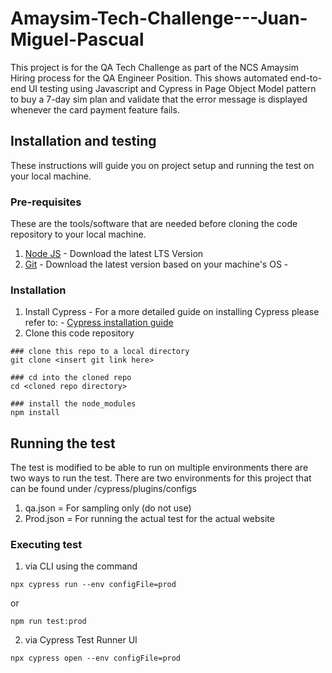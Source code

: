 # Amaysim-Tech-Challenge---Juan-Miguel-Pascual
This project is for the QA Tech Challenge as part of the NCS Amaysim Hiring process for the QA Engineer Position. This shows automated end-to-end UI testing using Javascript and Cypress in Page Object Model pattern to buy a 7-day sim plan and validate that the error message is displayed whenever the card payment feature fails.
## Installation and testing
These instructions will guide you on project setup and running the test on your local machine.

### Pre-requisites
These are the tools/software that are needed before cloning the code repository to your local machine.
1. [Node JS](https://nodejs.org/en/download) - Download the latest LTS Version
2. [Git](https://git-scm.com/downloads) - Download the latest version based on your machine's OS -

### Installation
1. Install Cypress - For a more detailed guide on installing Cypress please refer to: - [Cypress installation guide](https://docs.cypress.io/guides/getting-started/installing-cypress)
2. Clone this code repository
 ```
### clone this repo to a local directory
git clone <insert git link here>

### cd into the cloned repo
cd <cloned repo directory>

### install the node_modules
npm install
```
## Running the test
The test is modified to be able to run on multiple environments there are two ways to run the test. There are two environments for this project that can be found under /cypress/plugins/configs
1. qa.json = For sampling only (do not use)
2. Prod.json = For running the actual test for the actual website

### Executing test
1. via CLI using the command
```
npx cypress run --env configFile=prod
```
or
```
npm run test:prod
````

2. via Cypress Test Runner UI
```
npx cypress open --env configFile=prod
```




